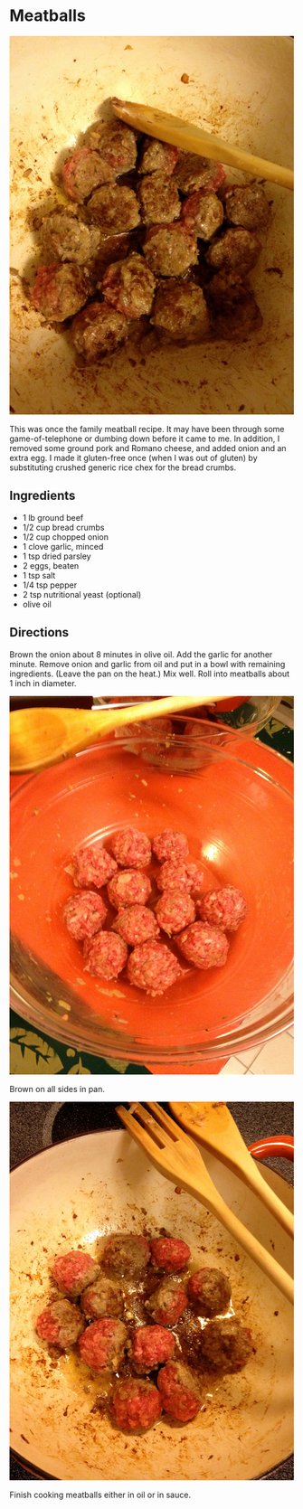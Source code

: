 # Meatballs

![mostly cooked](../images/mostly_cooked.jpg)

This was once the family meatball recipe. It may have been through some game-of-telephone or dumbing down before it came to me. In addition, I removed some ground pork and Romano cheese, and added onion and an extra egg. I made it gluten-free once (when I was out of gluten) by substituting crushed generic rice chex for the bread crumbs.

## Ingredients

* 1 lb ground beef
* 1/2 cup bread crumbs
* 1/2 cup chopped onion
* 1 clove garlic, minced
* 1 tsp dried parsley
* 2 eggs, beaten
* 1 tsp salt
* 1/4 tsp pepper
* 2 tsp nutritional yeast (optional)
* olive oil

## Directions

Brown the onion about 8 minutes in olive oil. Add the garlic for another minute. Remove onion and garlic from oil and put in a bowl with remaining ingredients. (Leave the pan on the heat.) Mix well. Roll into meatballs about 1 inch in diameter.

![raw](../images/raw.jpg)

Brown on all sides in pan. 

![browning](../images/browning.jpg)

Finish cooking meatballs either in oil or in sauce.
